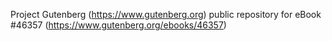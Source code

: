 Project Gutenberg (https://www.gutenberg.org) public repository for eBook #46357 (https://www.gutenberg.org/ebooks/46357)

